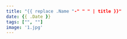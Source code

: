 ```yaml
---
title: "{{ replace .Name "-" " " | title }}"
date: {{ .Date }}
tags: ["", ""]
image: '1.jpg'
---
```


